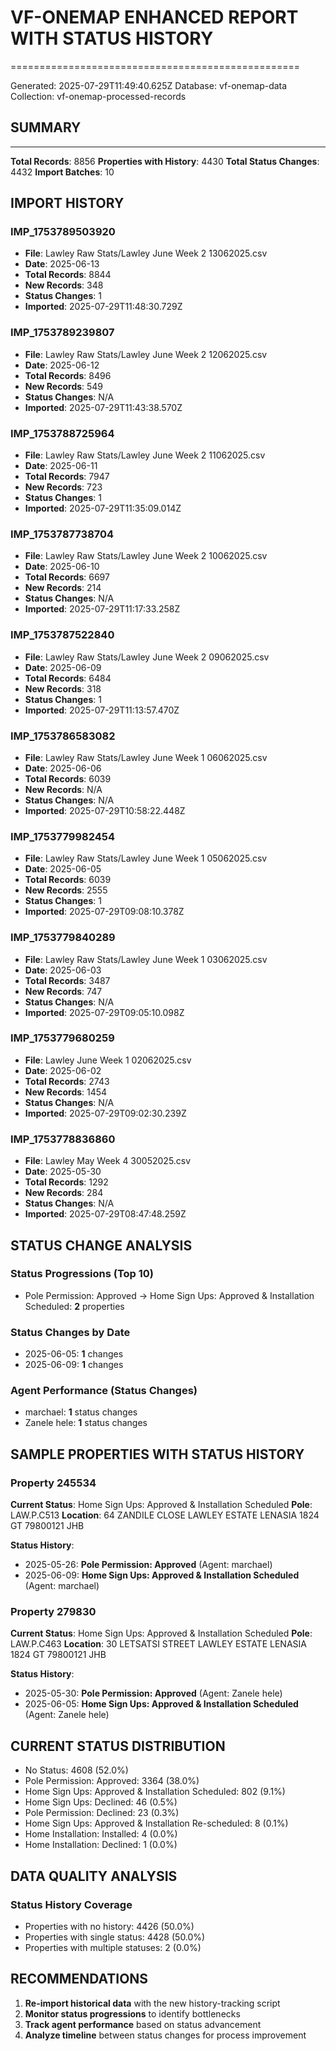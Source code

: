 # VF-ONEMAP ENHANCED REPORT WITH STATUS HISTORY
==================================================

Generated: 2025-07-29T11:49:40.625Z
Database: vf-onemap-data
Collection: vf-onemap-processed-records

## SUMMARY
--------------------
**Total Records**: 8856
**Properties with History**: 4430
**Total Status Changes**: 4432
**Import Batches**: 10

## IMPORT HISTORY

### IMP_1753789503920
- **File**: Lawley Raw Stats/Lawley June Week 2 13062025.csv
- **Date**: 2025-06-13
- **Total Records**: 8844
- **New Records**: 348
- **Status Changes**: 1
- **Imported**: 2025-07-29T11:48:30.729Z

### IMP_1753789239807
- **File**: Lawley Raw Stats/Lawley June Week 2 12062025.csv
- **Date**: 2025-06-12
- **Total Records**: 8496
- **New Records**: 549
- **Status Changes**: N/A
- **Imported**: 2025-07-29T11:43:38.570Z

### IMP_1753788725964
- **File**: Lawley Raw Stats/Lawley June Week 2 11062025.csv
- **Date**: 2025-06-11
- **Total Records**: 7947
- **New Records**: 723
- **Status Changes**: 1
- **Imported**: 2025-07-29T11:35:09.014Z

### IMP_1753787738704
- **File**: Lawley Raw Stats/Lawley June Week 2 10062025.csv
- **Date**: 2025-06-10
- **Total Records**: 6697
- **New Records**: 214
- **Status Changes**: N/A
- **Imported**: 2025-07-29T11:17:33.258Z

### IMP_1753787522840
- **File**: Lawley Raw Stats/Lawley June Week 2 09062025.csv
- **Date**: 2025-06-09
- **Total Records**: 6484
- **New Records**: 318
- **Status Changes**: 1
- **Imported**: 2025-07-29T11:13:57.470Z

### IMP_1753786583082
- **File**: Lawley Raw Stats/Lawley June Week 1 06062025.csv
- **Date**: 2025-06-06
- **Total Records**: 6039
- **New Records**: N/A
- **Status Changes**: N/A
- **Imported**: 2025-07-29T10:58:22.448Z

### IMP_1753779982454
- **File**: Lawley Raw Stats/Lawley June  Week 1 05062025.csv
- **Date**: 2025-06-05
- **Total Records**: 6039
- **New Records**: 2555
- **Status Changes**: 1
- **Imported**: 2025-07-29T09:08:10.378Z

### IMP_1753779840289
- **File**: Lawley Raw Stats/Lawley June Week 1 03062025.csv
- **Date**: 2025-06-03
- **Total Records**: 3487
- **New Records**: 747
- **Status Changes**: N/A
- **Imported**: 2025-07-29T09:05:10.098Z

### IMP_1753779680259
- **File**: Lawley June Week 1 02062025.csv
- **Date**: 2025-06-02
- **Total Records**: 2743
- **New Records**: 1454
- **Status Changes**: N/A
- **Imported**: 2025-07-29T09:02:30.239Z

### IMP_1753778836860
- **File**: Lawley May Week 4 30052025.csv
- **Date**: 2025-05-30
- **Total Records**: 1292
- **New Records**: 284
- **Status Changes**: N/A
- **Imported**: 2025-07-29T08:47:48.259Z

## STATUS CHANGE ANALYSIS

### Status Progressions (Top 10)
- Pole Permission: Approved → Home Sign Ups: Approved & Installation Scheduled: **2** properties

### Status Changes by Date
- 2025-06-05: **1** changes
- 2025-06-09: **1** changes

### Agent Performance (Status Changes)
- marchael: **1** status changes
- Zanele hele: **1** status changes

## SAMPLE PROPERTIES WITH STATUS HISTORY

### Property 245534
**Current Status**: Home Sign Ups: Approved & Installation Scheduled
**Pole**: LAW.P.C513
**Location**: 64 ZANDILE CLOSE LAWLEY ESTATE LENASIA 1824 GT 79800121 JHB

**Status History**:
- 2025-05-26: **Pole Permission: Approved** (Agent: marchael)
- 2025-06-09: **Home Sign Ups: Approved & Installation Scheduled** (Agent: marchael)

### Property 279830
**Current Status**: Home Sign Ups: Approved & Installation Scheduled
**Pole**: LAW.P.C463
**Location**: 30 LETSATSI STREET LAWLEY ESTATE LENASIA 1824 GT 79800121 JHB

**Status History**:
- 2025-05-30: **Pole Permission: Approved** (Agent: Zanele hele)
- 2025-06-05: **Home Sign Ups: Approved & Installation Scheduled** (Agent: Zanele hele)

## CURRENT STATUS DISTRIBUTION

- No Status: 4608 (52.0%)
- Pole Permission: Approved: 3364 (38.0%)
- Home Sign Ups: Approved & Installation Scheduled: 802 (9.1%)
- Home Sign Ups: Declined: 46 (0.5%)
- Pole Permission: Declined: 23 (0.3%)
- Home Sign Ups: Approved & Installation Re-scheduled: 8 (0.1%)
- Home Installation: Installed: 4 (0.0%)
- Home Installation: Declined: 1 (0.0%)

## DATA QUALITY ANALYSIS

### Status History Coverage
- Properties with no history: 4426 (50.0%)
- Properties with single status: 4428 (50.0%)
- Properties with multiple statuses: 2 (0.0%)

## RECOMMENDATIONS

1. **Re-import historical data** with the new history-tracking script
2. **Monitor status progressions** to identify bottlenecks
3. **Track agent performance** based on status advancement
4. **Analyze timeline** between status changes for process improvement
